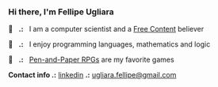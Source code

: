 <!-- Copyright 2021 Fellipe Augusto Ugliara. Licensed under the CC BY 4.0. -->

### Hi there, I'm Fellipe Ugliara

💾 &nbsp;&nbsp;**.:**&nbsp;&nbsp; I am a computer scientist and a [Free Content](https://en.wikipedia.org/wiki/Free_content) believer

📝 &nbsp;&nbsp;**.:**&nbsp;&nbsp; I enjoy programming languages, mathematics and logic

👻 &nbsp;&nbsp;**.:**&nbsp;&nbsp; [Pen-and-Paper RPGs](https://en.wikipedia.org/wiki/Tabletop_role-playing_game) are my favorite games

**Contact info .:** 
[linkedin](https://www.linkedin.com/in/fellipe-augusto-ugliara-8b97611a3) **.:** 
[ugliara.fellipe@gmail.com](mailto:ugliara.fellipe@gmail.com)
